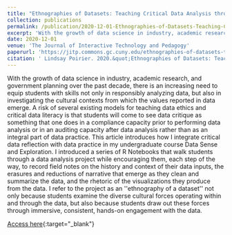 ```yaml
---
title: "Ethnographies of Datasets: Teaching Critical Data Analysis through R Notebooks"
collection: publications
permalink: /publication/2020-12-01-Ethnographies-of-Datasets-Teaching-Critical-Data-Analysis-through-R-Notebooks
excerpt: 'With the growth of data science in industry, academic research, and government planning over the past decade, there is an increasing need to equip students with skills not only in responsibly analyzing data, but also in investigating the cultural contexts from which the values reported in data emerg...'
date: 2020-12-01
venue: 'The Journal of Interactive Technology and Pedagogy'
paperurl: 'https://jitp.commons.gc.cuny.edu/ethnographies-of-datasets-teaching-critical-data-analysis-through-r-notebooks/'
citation: ' Lindsay Poirier. 2020.&quot;Ethnographies of Datasets: Teaching Critical Data Analysis through R Notebooks.&quot; <i>The Journal of Interactive Technology and Pedagogy</i>(18)'
---
```

With the growth of data science in industry, academic research, and government planning over the past decade, there is an increasing need to equip students with skills not only in responsibly analyzing data, but also in investigating the cultural contexts from which the values reported in data emerge. A risk of several existing models for teaching data ethics and critical data literacy is that students will come to see data critique as something that one does in a compliance capacity prior to performing data analysis or in an auditing capacity after data analysis rather than as an integral part of data practice. This article introduces how I integrate critical data reflection with data practice in my undergraduate course Data Sense and Exploration. I introduced a series of R Notebooks that walk students through a data analysis project while encouraging them, each step of the way, to record field notes on the history and context of their data inputs, the erasures and reductions of narrative that emerge as they clean and summarize the data, and the rhetoric of the visualizations they produce from the data. I refer to the project as an &apos;&apos;ethnography of a dataset&apos;&apos; not only because students examine the diverse cultural forces operating within and through the data, but also because students draw out these forces through immersive, consistent, hands-on engagement with the data.

[Access here](https://jitp.commons.gc.cuny.edu/ethnographies-of-datasets-teaching-critical-data-analysis-through-r-notebooks/){:target="_blank"}
